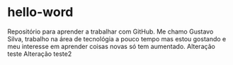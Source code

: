 # hello-word
Repositório para aprender a trabalhar com GitHub.
Me chamo Gustavo Silva, trabalho na área de tecnológia a pouco tempo mas estou gostando e meu interesse em aprender coisas novas só tem aumentado.
Alteração teste
Alteração teste2
